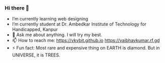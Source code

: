 ### Hi there 👋

-  I’m currently learning web designing
-  I’m currently student at Dr. Ambedkar Institute of Technology for Handicapped, Kanpur
- 💬 Ask me about anything. I will try my best.
- 📫 How to reach me: https://vkvbit.github.io https://vaibhavkumar.rf.gd
- ⚡ Fun fact: Most rare and expensive thing on EARTH is diamond. But in UNIVERSE, it is TREES.
